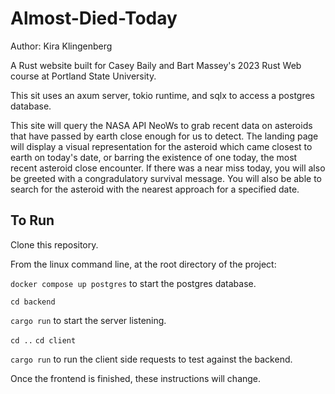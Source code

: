 # Almost-Died-Today

Author: Kira Klingenberg

A Rust website built for Casey Baily and Bart Massey's 2023 Rust Web course at Portland State University.

This sit uses an axum server, tokio runtime, and sqlx to access a postgres database.

This site will query the NASA API NeoWs to grab recent data on asteroids that have passed by earth close enough for us to detect.
The landing page will display a visual representation for the asteroid which came closest to earth on today's date, or barring the existence of one today, the most recent asteroid close encounter. If there was a near miss today, you will also be greeted with a congradulatory survival message.  You will also be able to search for the asteroid with the nearest approach for a specified date.

## To Run

Clone this repository.

From the linux command line, at the root directory of the project:

```docker compose up postgres```  to start the postgres database.

```cd backend```

```cargo run``` to start the server listening.

```cd ..```
```cd client```

```cargo run``` to run the client side requests to test against the backend.

Once the frontend is finished, these instructions will change.

